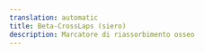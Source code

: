 ```yaml
---
translation: automatic
title: Beta-CrossLaps (siero)
description: Marcatore di riassorbimento osseo
---
```

